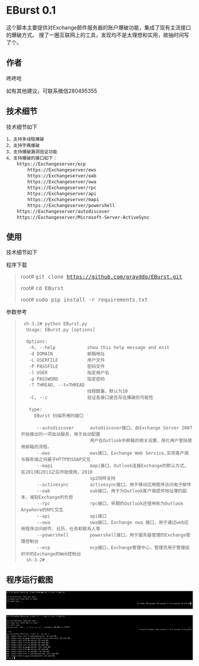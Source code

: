 # EBurst 0.1

这个脚本主要提供对Exchange邮件服务器的账户爆破功能，集成了现有主流接口的爆破方式。
搜了一圈互联网上的工具，发现均不是太理想和实用，故抽时间写了个。

## 作者 ##

咚咚呛 

如有其他建议，可联系微信280495355

## 技术细节 ##
技术细节如下

	1、支持多线程爆破
	2、支持字典爆破
	3、支持爆破漏洞验证功能
	4、支持爆破的接口如下：
	    https://Exchangeserver/ecp
            https://Exchangeserver/ews
            https://Exchangeserver/oab
            https://Exchangeserver/owa
            https://Exchangeserver/rpc
            https://Exchangeserver/api
            https://Exchangeserver/mapi
            https://Exchangeserver/powershell
	    https://Exchangeserver/autodiscover
	    https://Exchangeserver/Microsoft-Server-ActiveSync
	    
    

## 使用 ##
技术细节如下

程序下载

> root# <kbd>git clone https://github.com/grayddq/EBurst.git</kbd>
>
> root# <kbd>cd EBurst</kbd>
>
> root# <kbd>sudo pip install -r requirements.txt</kbd>

参数参考

>      sh-3.2# python EBurst.py
>       Usage: EBurst.py [options]
>       
>       Options:
>        -h, --help            show this help message and exit
>        -d DOMAIN             邮箱地址
>        -L USERFILE           用户文件
>        -P PASSFILE           密码文件
>        -l USER               指定用户名
>        -p PASSWORD           指定密码
>        -T THREAD, --t=THREAD
>                              线程数量，默认为10
>        -C, --c               验证各接口是否存在爆破的可能性
>      
>        type:
>          EBurst 扫描所用的接口
>       
>           --autodiscover      autodiscover接口，自Exchange Server 2007开始推出的一项自动服务，用于自动配置
>                               用户在Outlook中邮箱的相关设置，简化用户登陆使用邮箱的流程。
>           --ews               ews接口，Exchange Web Service,实现客户端与服务端之间基于HTTP的SOAP交互
>           --mapi              mapi接口，Outlook连接Exchange的默认方式，在2013和2013之后开始使用，2010
>                               sp2同样支持
>           --activesync        activesync接口，用于移动应用程序访问电子邮件
>           --oab               oab接口，用于为Outlook客户端提供地址簿的副本，减轻Exchange的负担
>           --rpc               rpc接口，早期的Outlook还使用称为Outlook Anywhere的RPC交互
>           --api               api接口
>           --owa               owa接口，Exchange owa 接口，用于通过web应用程序访问邮件、日历、任务和联系人等
>           --powershell        powershell接口，用于服务器管理的Exchange管理控制台
>           --ecp               ecp接口，Exchange管理中心，管理员用于管理组织中的Exchange的Web控制台
>       sh-3.2#




## 程序运行截图 ##

![Screenshot](pic/111.png)

![Screenshot](pic/222.png)

